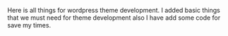Here is all things for wordpress theme development. I added basic things that we must need for theme development also I have add some code for save my times.
